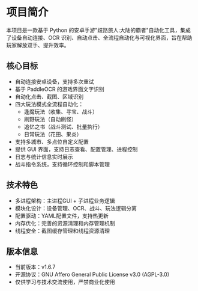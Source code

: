 # 项目简介

本项目是一款基于 Python 的安卓手游"歧路旅人:大陆的霸者"自动化工具，集成了设备自动连接、OCR 识别、自动点击、全流程自动化与可视化界面，旨在帮助玩家解放双手、提升效率。

## 核心目标
- 自动连接安卓设备，支持多次重试
- 基于 PaddleOCR 的游戏界面文字识别
- 自动化点击、截图、区域识别
- 四大玩法模式全流程自动化：
  - 逢魔玩法（收集、寻宝、战斗）
  - 刷野玩法（自动刷怪）
  - 追忆之书（战斗测试、批量执行）
  - 日常玩法（花田、果炎）
- 支持多城市、多点位自定义配置
- 提供 GUI 界面，支持日志查看、配置管理、进程控制
- 日志与统计信息实时展示
- 战斗指令系统，支持循环控制和脚本管理

## 技术特色
- 多进程架构：主进程GUI + 子进程业务逻辑
- 模块化设计：设备管理、OCR、战斗、玩法逻辑分离
- 配置驱动：YAML配置文件，支持热更新
- 内存优化：完善的资源清理和内存管理机制
- 线程安全：截图缓存管理和线程资源清理

## 版本信息
- 当前版本：v1.6.7
- 开源协议：GNU Affero General Public License v3.0 (AGPL-3.0)
- 仅供学习与技术交流使用，严禁商业化使用 